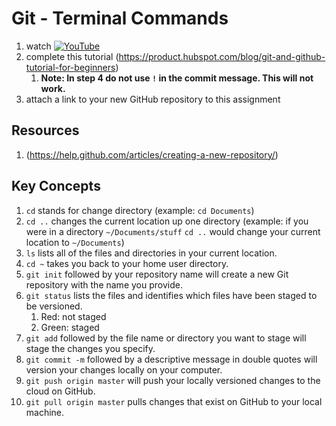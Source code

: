 # Git - Terminal Commands

1. watch [![YouTube](https://i.ytimg.com/vi/yTt0-NBHQ4s/default.jpg)](https://www.youtube.com/watch?v=yTt0-NBHQ4s)
1. complete this tutorial (https://product.hubspot.com/blog/git-and-github-tutorial-for-beginners)
    1. **Note: In step 4 do not use `!` in the commit message.  This will not work.**
1. attach a link to your new GitHub repository to this assignment

## Resources
1. (https://help.github.com/articles/creating-a-new-repository/)

## Key Concepts
1. `cd` stands for change directory (example: `cd Documents`)
1. `cd ..` changes the current location up one directory (example: if you were in a directory `~/Documents/stuff` `cd ..` would change your current location to `~/Documents`)
1. `ls` lists all of the files and directories in your current location. 
1. `cd ~` takes you back to your home user directory.  
1. `git init` followed by your repository name will create a new Git repository with the name you provide. 
1. `git status` lists the files and identifies which files have been staged to be versioned.  
    1. Red: not staged
    2. Green: staged
1. `git add` followed by the file name or directory you want to stage will stage the changes you specify.  
1. `git commit -m` followed by a descriptive message in double quotes will version your changes locally on your computer.  
1. `git push origin master` will push your locally versioned changes to the cloud on GitHub.
1. `git pull origin master` pulls changes that exist on GitHub to your local machine.  
